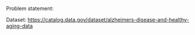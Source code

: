 Problem statement:





Dataset: https://catalog.data.gov/dataset/alzheimers-disease-and-healthy-aging-data

